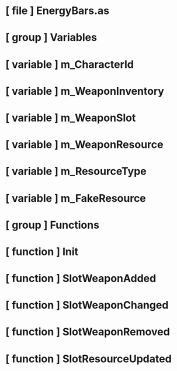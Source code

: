# [ file ] EnergyBars.as

# [ group ] Variables

# [ variable ] m_CharacterId

# [ variable ] m_WeaponInventory

# [ variable ] m_WeaponSlot

# [ variable ] m_WeaponResource

# [ variable ] m_ResourceType

# [ variable ] m_FakeResource

# [ group ] Functions

# [ function ] Init

# [ function ] SlotWeaponAdded

# [ function ] SlotWeaponChanged

# [ function ] SlotWeaponRemoved

# [ function ] SlotResourceUpdated

